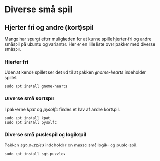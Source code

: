 # Diverse små spil

## Hjerter fri og andre (kort)spil
Mange har spurgt efter muligheden for at kunne spille hjerter-fri og andre småspil på ubuntu og varianter.
Her er en lille liste over pakker med diverse småspil.


### Hjerter fri
Uden at kende spillet ser det ud til at pakken *gnome-hearts* indeholder spillet.

~~~~~
sudo apt install gnome-hearts
~~~~~


### Diverse små kortspil
I pakkerne *kpat* og *pysolfc*  findes et hav af andre kortspil.

~~~~~
sudo apt install kpat
sudo apt install pysolfc
~~~~~



### Diverse små puslespil og logikspil
Pakken *sgt-puzzles* indeholder en masse små logik- og pusle-spil.

~~~~~
sudo apt install sgt-puzzles
~~~~~
